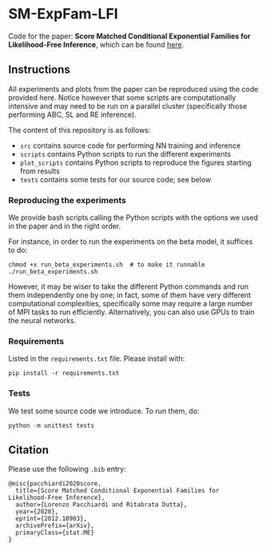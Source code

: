 # SM-ExpFam-LFI

Code for the paper: __Score Matched Conditional Exponential Families for Likelihood-Free Inference__, which can be found [here](https://arxiv.org/abs/2012.10903). 

## Instructions

All experiments and plots from the paper can be reproduced using the code provided here. Notice however that some scripts are computationally intensive and may need to be run on a parallel cluster (specifically those performing ABC, SL and RE inference).

The content of this repository is as follows: 

- `src` contains source code for performing NN training and inference
- `scripts` contains Python scripts to run the different experiments
- `plot_scripts` contains Python scripts to reproduce the figures starting from results
- `tests` contains some tests for our source code; see below

### Reproducing the experiments

We provide bash scripts calling the Python scripts with the options we used in the paper and in the right order. 

For instance, in order to run the experiments on the beta model, it suffices to do: 
    
    chmod +x run_beta_experiments.sh  # to make it runnable 
    ./run_beta_experiments.sh

However, it may be wiser to take the different Python commands and run them independently one by one; in fact, some of them have very different computational complexities, specifically some may require a large number of MPI tasks to run efficiently. Alternatively, you can also use GPUs to train the neural networks.

### Requirements
Listed in the `requirements.txt` file. Please install with: 

    pip install -r requirements.txt


### Tests
We test some source code we introduce. To run them, do:
     
    python -m unittest tests


## Citation
Please use the following `.bib` entry:

    @misc{pacchiardi2020score,
      title={Score Matched Conditional Exponential Families for Likelihood-Free Inference}, 
      author={Lorenzo Pacchiardi and Ritabrata Dutta},
      year={2020},
      eprint={2012.10903},
      archivePrefix={arXiv},
      primaryClass={stat.ME}
    }
